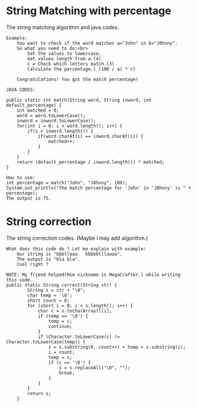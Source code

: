 # String Matching with percentage
The string matching algorithm and java codes.

	Example:
		You want to check if the word matches a="John" in b="J0hnny".
		So what you need to do:<br>
			Set the values to lowercase.
			Get values length from a.(4)
			c = Check which letters match.(3)
			Calculate the percentage.( (100 / a) * c)
			
		Congratulations! You got the match percentage!

```
JAVA CODES:

public static int match(String word, String inword, int default_percentage) {
	int matched = 0;
	word = word.toLowerCase();
	inword = inword.toLowerCase();
	for(int i = 0; i < word.length(); i++) {
		if(i < inword.length()) {
			if(word.charAt(i) == inword.charAt(i)) {
				matched++;
			}
		}
	}
	return (default_percentage / inword.length()) * matched;
}

How to use:
int percentage = match("John", "J0hnny", 100);
System.out.println("The match percentage for 'John' in 'J0hnny' is " + percentage);
The output is 75.
```

# String correction
The string correction codes. (Maybe i may add algorithm.)

	What does this code do ? Let me explain with example:
		Our string is "bbbllaaa   bbbbblllaaaa".
		The output is "bla bla".
		Cool right ?
		
```
NOTE: My friend helped(Him nickname is MegaCrafter.) while writing this code.
public static String correct(String str) {
        String s = str + "\0";
        char temp = '\0';
        short count = 0;
        for (short i = 0; i < s.length(); i++) {
            char c = s.toCharArray()[i];
            if (temp == '\0') {
                temp = c;
                continue;
            }
            if (Character.toLowerCase(c) != Character.toLowerCase(temp)) {
                s = s.substring(0, count++) + temp + s.substring(i);
                i = count;
                temp = c;
                if (c == '\0') {
                    s = s.replaceAll("\0", "");
                    break;
                }
            }
        }
        return s;
    }
```
